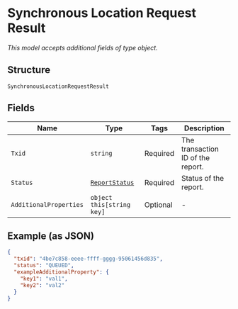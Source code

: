 
# Synchronous Location Request Result

*This model accepts additional fields of type object.*

## Structure

`SynchronousLocationRequestResult`

## Fields

| Name | Type | Tags | Description |
|  --- | --- | --- | --- |
| `Txid` | `string` | Required | The transaction ID of the report. |
| `Status` | [`ReportStatus`](../../doc/models/report-status.md) | Required | Status of the report. |
| `AdditionalProperties` | `object this[string key]` | Optional | - |

## Example (as JSON)

```json
{
  "txid": "4be7c858-eeee-ffff-gggg-95061456d835",
  "status": "QUEUED",
  "exampleAdditionalProperty": {
    "key1": "val1",
    "key2": "val2"
  }
}
```

